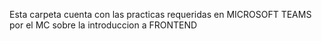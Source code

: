 Esta carpeta cuenta con las practicas requeridas en MICROSOFT TEAMS por el MC sobre la introduccion a FRONTEND

